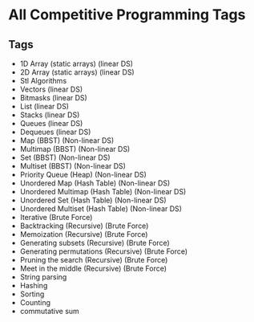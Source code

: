 # All Competitive Programming Tags

## Tags

- 1D Array (static arrays) (linear DS)
- 2D Array (static arrays) (linear DS)
- Stl Algorithms
- Vectors (linear DS)
- Bitmasks (linear DS)
- List (linear DS)
- Stacks (linear DS)
- Queues (linear DS)
- Dequeues (linear DS)
- Map (BBST) (Non-linear DS)
- Multimap (BBST) (Non-linear DS)
- Set (BBST) (Non-linear DS)
- Multiset (BBST) (Non-linear DS)
- Priority Queue (Heap) (Non-linear DS)
- Unordered Map (Hash Table) (Non-linear DS)
- Unordered Multimap (Hash Table) (Non-linear DS)
- Unordered Set (Hash Table) (Non-linear DS)
- Unordered Multiset (Hash Table) (Non-linear DS)
- Iterative (Brute Force)
- Backtracking (Recursive) (Brute Force)
- Memoization (Recursive) (Brute Force)
- Generating subsets (Recursive) (Brute Force)
- Generating permutations (Recursive) (Brute Force)
- Pruning the search (Recursive) (Brute Force)
- Meet in the middle (Recursive) (Brute Force)
- String parsing
- Hashing
- Sorting
- Counting
- commutative sum
